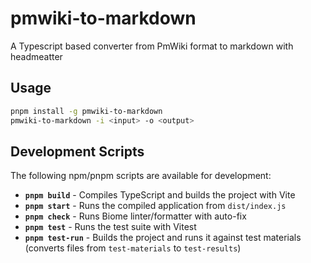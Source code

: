 # pmwiki-to-markdown
A Typescript based converter from PmWiki format to markdown with headmeatter

## Usage
```bash
pnpm install -g pmwiki-to-markdown
pmwiki-to-markdown -i <input> -o <output>
```

## Development Scripts

The following npm/pnpm scripts are available for development:

- **`pnpm build`** - Compiles TypeScript and builds the project with Vite
- **`pnpm start`** - Runs the compiled application from `dist/index.js`
- **`pnpm check`** - Runs Biome linter/formatter with auto-fix
- **`pnpm test`** - Runs the test suite with Vitest
- **`pnpm test-run`** - Builds the project and runs it against test materials (converts files from `test-materials` to `test-results`) 